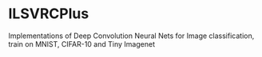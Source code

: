 # ILSVRCPlus
Implementations of Deep Convolution Neural Nets for Image classification, train on MNIST, CIFAR-10 and Tiny Imagenet
